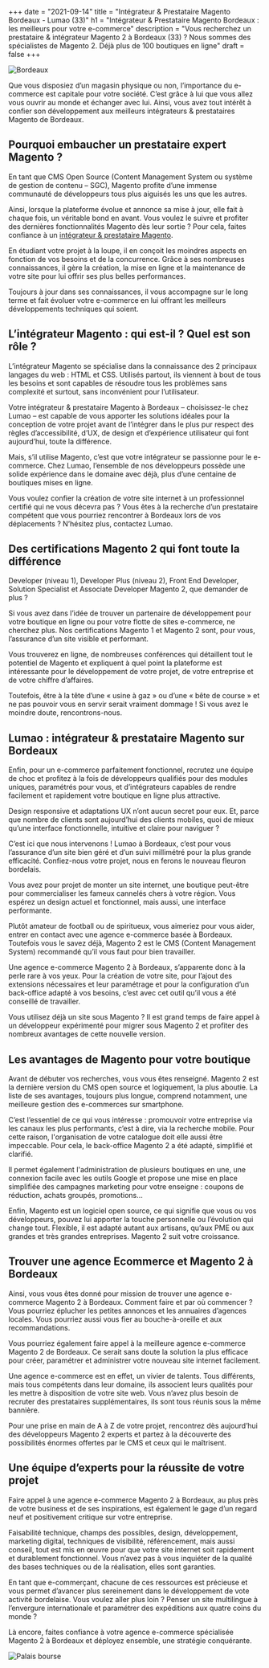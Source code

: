 +++
date = "2021-09-14"
title = "Intégrateur & Prestataire Magento Bordeaux - Lumao  (33)"
h1 = "Intégrateur & Prestataire Magento Bordeaux : les meilleurs pour votre e-commerce"
description = "Vous recherchez un prestataire & intégrateur Magento 2 à Bordeaux (33) ? Nous sommes des spécialistes de Magento 2. Déjà plus de 100 boutiques en ligne"
draft = false
+++

<img class="animate zoomIn margin-auto" src="/images/ville/bordeaux.png" alt="Bordeaux" />

<p>Que vous disposiez d’un magasin physique ou non, l’importance du e-commerce est capitale pour votre société. C’est grâce à lui que vous allez vous ouvrir au monde et échanger avec lui. Ainsi, vous avez tout intérêt à confier son développement aux meilleurs intégrateurs & prestataires Magento de Bordeaux.</p>
<h2>Pourquoi embaucher un prestataire expert Magento ?</h2>
<p>En tant que CMS Open Source (Content Management System ou système de gestion de contenu – SGC), Magento profite d’une immense communauté de développeurs tous plus aiguisés les uns que les autres.</p>

Ainsi, lorsque la plateforme évolue et annonce sa mise à jour, elle fait à chaque fois, un véritable bond en avant. Vous voulez le suivre et profiter des dernières fonctionnalités Magento dès leur sortie ? Pour cela, faites confiance à un [intégrateur & prestataire Magento](/ecommerce/cms/magento/prestataire/).

<p>En étudiant votre projet à la loupe, il en conçoit les moindres aspects en fonction de vos besoins et de la concurrence. Grâce à ses nombreuses connaissances, il gère la création, la mise en ligne et la maintenance de votre site pour lui offrir ses plus belles performances.</p>
<p>Toujours à jour dans ses connaissances, il vous accompagne sur le long terme et fait évoluer votre e-commerce en lui offrant les meilleurs développements techniques qui soient.</p>
<h2>L’intégrateur Magento : qui est-il ? Quel est son rôle ?</h2>
<p>L’intégrateur Magento se spécialise dans la connaissance des 2 principaux langages du web : HTML et CSS. Utilisés partout, ils viennent à bout de tous les besoins et sont capables de résoudre tous les problèmes sans complexité et surtout, sans inconvénient pour l’utilisateur.</p>
<p>Votre intégrateur & prestataire Magento à Bordeaux – choisissez-le chez Lumao – est capable de vous apporter les solutions idéales pour la conception de votre projet avant de l’intégrer dans le plus pur respect des règles d’accessibilité, d’UX, de design et d’expérience utilisateur qui font aujourd’hui, toute la différence.</p>
<p>Mais, s’il utilise Magento, c’est que votre intégrateur se passionne pour le e-commerce. Chez Lumao, l’ensemble de nos développeurs possède une solide expérience dans le domaine avec déjà, plus d’une centaine de boutiques mises en ligne.</p>
<p>Vous voulez confier la création de votre site internet à un professionnel certifié qui ne vous décevra pas ? Vous êtes à la recherche d’un prestataire compétent que vous pourriez rencontrer à Bordeaux lors de vos déplacements ? N’hésitez plus, contactez Lumao.</p>
<h2>Des certifications Magento 2 qui font toute la différence</h2>
<p>Developer (niveau 1), Developer Plus (niveau 2), Front End Developer, Solution Specialist et Associate Developer Magento 2, que demander de plus ?</p>
<p>Si vous avez dans l’idée de trouver un partenaire de développement pour votre boutique en ligne ou pour votre flotte de sites e-commerce, ne cherchez plus. Nos certifications Magento 1 et Magento 2 sont, pour vous, l’assurance d’un site visible et performant.</p>
<p>Vous trouverez en ligne, de nombreuses conférences qui détaillent tout le potentiel de Magento et expliquent à quel point la plateforme est intéressante pour le développement de votre projet, de votre entreprise et de votre chiffre d’affaires.</p>
<p>Toutefois, être à la tête d’une « usine à gaz » ou d’une « bête de course » et ne pas pouvoir vous en servir serait vraiment dommage ! Si vous avez le moindre doute, rencontrons-nous.</p>
<h2>Lumao : intégrateur & prestataire Magento sur Bordeaux</h2>
<p>Enfin, pour un e-commerce parfaitement fonctionnel, recrutez une équipe de choc et profitez à la fois de développeurs qualifiés pour des modules uniques, paramétrés pour vous, et d’intégrateurs capables de rendre facilement et rapidement votre boutique en ligne plus attractive.</p>
<p>Design responsive et adaptations UX n’ont aucun secret pour eux. Et, parce que nombre de clients sont aujourd’hui des clients mobiles, quoi de mieux qu’une interface fonctionnelle, intuitive et claire pour naviguer ?</p>
<p>C’est ici que nous intervenons ! Lumao à Bordeaux, c’est pour vous l’assurance d’un site bien géré et d’un suivi millimétré pour la plus grande efficacité. Confiez-nous votre projet, nous en ferons le nouveau fleuron bordelais.</p>
<p>Vous avez pour projet de monter un site internet, une boutique peut-être pour commercialiser les fameux cannelés chers à votre région. Vous espérez un design actuel et fonctionnel, mais aussi, une interface performante.</p>
<p>Plutôt amateur de football ou de spiritueux, vous aimeriez pour vous aider, entrer en contact avec une agence e-commerce basée à Bordeaux. Toutefois vous le savez déjà, Magento 2 est le CMS (Content Management System) recommandé qu’il vous faut pour bien travailler.</p>
<p>Une agence e-commerce Magento 2 à Bordeaux, s’apparente donc à la perle rare à vos yeux. Pour la création de votre site, pour l’ajout des extensions nécessaires et leur paramétrage et pour la configuration d’un back-office adapté à vos besoins, c’est avec cet outil qu’il vous a été conseillé de travailler.</p>
<p>Vous utilisez déjà un site sous Magento ? Il est grand temps de faire appel à un développeur expérimenté pour migrer sous Magento 2 et profiter des nombreux avantages de cette nouvelle version.</p>
<h2>Les avantages de Magento pour votre boutique</h2>
<p>Avant de débuter vos recherches, vous vous êtes renseigné. Magento 2 est la dernière version du CMS open source et logiquement, la plus aboutie. La liste de ses avantages, toujours plus longue, comprend notamment, une meilleure gestion des e-commerces sur smartphone.</p>
<p>C’est l’essentiel de ce qui vous intéresse : promouvoir votre entreprise via les canaux les plus performants, c’est à dire, via la recherche mobile. Pour cette raison, l'organisation de votre catalogue doit elle aussi être impeccable. Pour cela, le back-office Magento 2 a été adapté, simplifié et clarifié.</p>
<p>Il permet également l'administration de plusieurs boutiques en une, une connexion facile avec les outils Google et propose une mise en place simplifiée des campagnes marketing pour votre enseigne : coupons de réduction, achats groupés, promotions… </p>
<p>Enfin, Magento est un logiciel open source, ce qui signifie que vous ou vos développeurs, pouvez lui apporter la touche personnelle ou l’évolution qui change tout. Flexible, il est adapté autant aux artisans, qu’aux PME ou aux grandes et très grandes entreprises. Magento 2 suit votre croissance.</p>
<h2>Trouver une agence Ecommerce et Magento 2 à Bordeaux</h2>
<p>Ainsi, vous vous êtes donné pour mission de trouver une agence e-commerce Magento 2 à Bordeaux. Comment faire et par où commencer ? Vous pourriez éplucher les petites annonces et les annuaires d’agences locales. Vous pourriez aussi vous fier au bouche-à-oreille et aux recommandations.</p>
<p>Vous pourriez également faire appel à la meilleure agence e-commerce Magento 2 de Bordeaux. Ce serait sans doute la solution la plus efficace pour créer, paramétrer et administrer votre nouveau site internet facilement.</p>
<p>Une agence e-commerce est en effet, un vivier de talents. Tous différents, mais tous compétents dans leur domaine, ils associent leurs qualités pour les mettre à disposition de votre site web. Vous n’avez plus besoin de recruter des prestataires supplémentaires, ils sont tous réunis sous la même bannière.</p>
<p>Pour une prise en main de A à Z de votre projet, rencontrez dès aujourd’hui des développeurs Magento 2 experts et partez à la découverte des possibilités énormes offertes par le CMS et ceux qui le maîtrisent.</p>
<h2>Une équipe d’experts pour la réussite de votre projet</h2>
<p>Faire appel à une agence e-commerce Magento 2 à Bordeaux, au plus près de votre business et de ses inspirations, est également le gage d’un regard neuf et positivement critique sur votre entreprise.</p>
<p>Faisabilité technique, champs des possibles, design, développement, marketing digital, techniques de visibilité, référencement, mais aussi conseil, tout est mis en œuvre pour que votre site internet soit rapidement et durablement fonctionnel. Vous n’avez pas à vous inquiéter de la qualité des bases techniques ou de la réalisation, elles sont garanties.</p>
<p>En tant que e-commerçant, chacune de ces ressources est précieuse et vous permet d’avancer plus sereinement dans le développement de vote activité bordelaise. Vous voulez aller plus loin ? Penser un site multilingue à l’envergure internationale et paramétrer des expéditions aux quatre coins du monde ?</p>
<p>Là encore, faites confiance à votre agence e-commerce spécialisée Magento 2 à Bordeaux et déployez ensemble, une stratégie conquérante.</p> 

<img class="animate zoomIn margin-auto" src="/images/ville/palais-bourse.jpg" alt="Palais bourse" />
